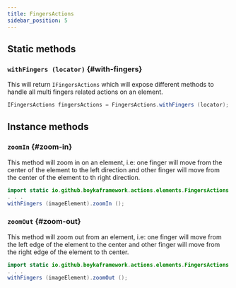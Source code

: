```yaml
---
title: FingersActions
sidebar_position: 5
---
```


## Static methods

### `withFingers (locator)` {#with-fingers}

This will return `IFingersActions` which will expose different methods to handle all multi fingers related actions on an element.

```java
IFingersActions fingersActions = FingersActions.withFingers (locator);
```

## Instance methods

### `zoomIn` {#zoom-in}

This method will zoom in on an element, i.e: one finger will move from the center of the element to the left direction and other finger will move from the center of the element to th right direction.

```java
import static io.github.boykaframework.actions.elements.FingersActions.withFingers;
. . .
withFingers (imageElement).zoomIn ();
```

### `zoomOut` {#zoom-out}

This method will zoom out from an element, i.e: one finger will move from the left edge of the element to the center and other finger will move from the right edge of the element to th center.

```java
import static io.github.boykaframework.actions.elements.FingersActions.withFingers;
. . .
withFingers (imageElement).zoomOut ();
```
